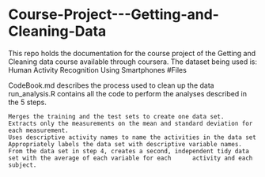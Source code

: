 # Course-Project---Getting-and-Cleaning-Data

This repo holds the documentation for the course project of the Getting and Cleaning data course available through coursera. The dataset being used is: Human Activity Recognition Using Smartphones
#Files

CodeBook.md describes the process used to clean up the data
run_analysis.R contains all the code to perform the analyses described in the 5 steps.

    Merges the training and the test sets to create one data set.
    Extracts only the measurements on the mean and standard deviation for each measurement. 
    Uses descriptive activity names to name the activities in the data set
    Appropriately labels the data set with descriptive variable names. 
    From the data set in step 4, creates a second, independent tidy data set with the average of each variable for each      activity and each subject.

